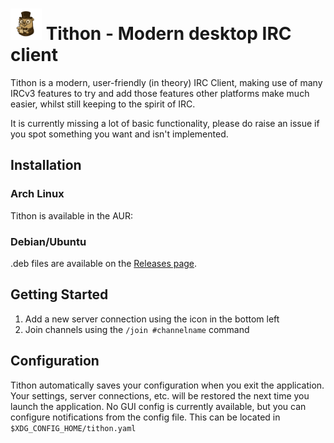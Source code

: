 # <img alt="Tithon" src="/frontend/icon.png" height="50px"> Tithon - Modern desktop IRC client
Tithon is a modern, user-friendly (in theory) IRC Client, making use of many IRCv3 features to try and add those features other platforms make much easier, whilst still keeping to the spirit of IRC.

It is currently missing a lot of basic functionality, please do raise an issue if you spot something you want and isn't implemented.

## Installation

### Arch Linux
Tithon is available in the AUR:

### Debian/Ubuntu
.deb files are available on the [Releases page](/releases/latest).

## Getting Started
1. Add a new server connection using the icon in the bottom left
2. Join channels using the `/join #channelname` command

## Configuration
Tithon automatically saves your configuration when you exit the application. Your settings, server connections, etc. will be restored the next time you launch the application.  No GUI config is currently available, but you can configure notifications from the config file.  This can be located in `$XDG_CONFIG_HOME/tithon.yaml`

